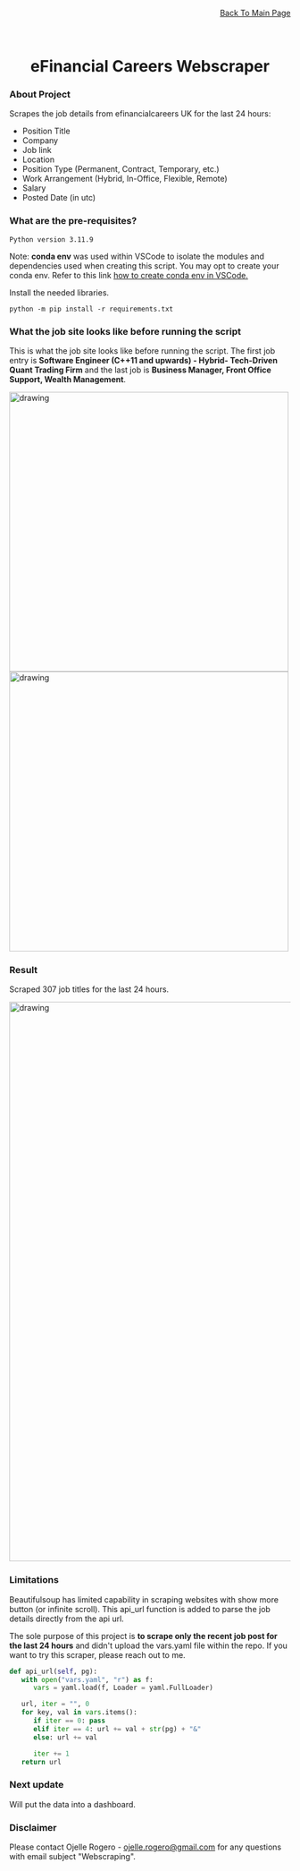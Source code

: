 <p align="right"><a href="https://github.com/ojudz08/AutomationProjects/tree/main">Back To Main Page</a></p>


<!-- PROJECT LOGO -->
<br />
<div align="center">
<h1 align="center">eFinancial Careers Webscraper</h1>
</div>


<!-- ABOUT PROJECT -->
### About Project

Scrapes the job details from efinancialcareers UK for the last 24 hours:
- Position Title
- Company
- Job link
- Location
- Position Type (Permanent, Contract, Temporary, etc.)
- Work Arrangement (Hybrid, In-Office, Flexible, Remote)
- Salary
- Posted Date (in utc)



### What are the pre-requisites?

```Python version 3.11.9```

Note: **conda env** was used within VSCode to isolate the modules and dependencies used when creating this script. You may opt to create your conda env. Refer to this link [how to create conda env in VSCode.](https://code.visualstudio.com/docs/python/environments)

Install the needed libraries. 

```
python -m pip install -r requirements.txt
```



### What the job site looks like before running the script

This is what the job site looks like before running the script. The first job entry is **Software Engineer (C++11 and upwards) - Hybrid- Tech-Driven Quant Trading Firm** and the last job is **Business Manager, Front Office Support, Wealth Management**.

   <img src="img/image1.png" alt="drawing" width="500"/>

   <img src="img/image2.png" alt="drawing" width="500"/>

    

### Result

Scraped 307 job titles for the last 24 hours.

   <img src="img/image3.png" alt="drawing" width="1000"/>

### Limitations

Beautifulsoup has limited capability in scraping websites with show more button (or infinite scroll). This api_url function is added to parse the job details directly from the api url. 

The sole purpose of this project is **to scrape only the recent job post for the last 24 hours** and didn't upload the vars.yaml file within the repo. If you want to try this scraper, please reach out to me.

```python
def api_url(self, pg):
   with open("vars.yaml", "r") as f:
      vars = yaml.load(f, Loader = yaml.FullLoader)

   url, iter = "", 0
   for key, val in vars.items():
      if iter == 0: pass
      elif iter == 4: url += val + str(pg) + "&"
      else: url += val

      iter += 1
   return url
```



### Next update
Will put the data into a dashboard.



<!-- CONTACT -->
### Disclaimer

Please contact Ojelle Rogero - ojelle.rogero@gmail.com for any questions with email subject "Webscraping".
